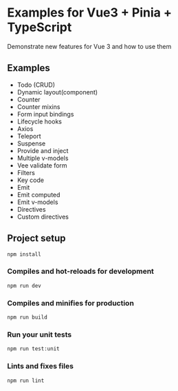 # Examples for Vue3 + Pinia + TypeScript
Demonstrate new features for Vue 3 and how to use them

Examples
------------
* Todo (CRUD)
* Dynamic layout(component)
* Counter
* Counter mixins
* Form input bindings
* Lifecycle hooks
* Axios
* Teleport
* Suspense
* Provide and inject
* Multiple v-models
* Vee validate form
* Filters
* Key code
* Emit
* Emit computed
* Emit v-models
* Directives
* Custom directives

## Project setup
```
npm install
```

### Compiles and hot-reloads for development
```
npm run dev
```

### Compiles and minifies for production
```
npm run build
```

### Run your unit tests
```
npm run test:unit
```

### Lints and fixes files
```
npm run lint
```
